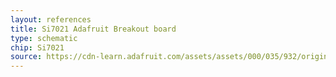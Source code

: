 ```yaml
---
layout: references
title: Si7021 Adafruit Breakout board
type: schematic
chip: Si7021
source: https://cdn-learn.adafruit.com/assets/assets/000/035/932/original/temperature_schem.png
---
```

